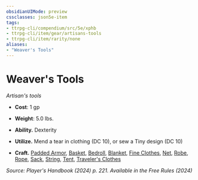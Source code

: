 ```yaml
---
obsidianUIMode: preview
cssclasses: json5e-item
tags:
- ttrpg-cli/compendium/src/5e/xphb
- ttrpg-cli/item/gear/artisans-tools
- ttrpg-cli/item/rarity/none
aliases: 
- "Weaver's Tools"
---
```

# Weaver's Tools
*Artisan's tools*  


- **Cost**: 1 gp
- **Weight**: 5.0 lbs.

- **Ability.** Dexterity  
- **Utilize.** Mend a tear in clothing (DC 10), or sew a Tiny design (DC 10)  
- **Craft.** [Padded Armor](3-Mechanics/CLI/items/padded-armor-xphb.md), [Basket](3-Mechanics/CLI/items/basket-xphb.md), [Bedroll](3-Mechanics/CLI/items/bedroll-xphb.md), [Blanket](3-Mechanics/CLI/items/blanket-xphb.md), [Fine Clothes](3-Mechanics/CLI/items/fine-clothes-xphb.md), [Net](3-Mechanics/CLI/items/net-xphb.md), [Robe](3-Mechanics/CLI/items/robe-xphb.md), [Rope](3-Mechanics/CLI/items/rope-xphb.md), [Sack](3-Mechanics/CLI/items/sack-xphb.md), [String](3-Mechanics/CLI/items/string-xphb.md), [Tent](3-Mechanics/CLI/items/tent-xphb.md), [Traveler's Clothes](3-Mechanics/CLI/items/travelers-clothes-xphb.md)  

*Source: Player's Handbook (2024) p. 221. Available in the Free Rules (2024)*